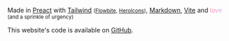 Made in [Preact](https://preactjs.com/) with [Tailwind](https://tailwindcss.com/) <small>([Flowbite](https://flowbite.com), [HeroIcons](https://heroicons.com/))</small>, [Markdown](https://daringfireball.net/projects/markdown/), [Vite](https://vite.dev/) and <span style="background: linear-gradient(90deg, #ff819f, #cbb2ff);background-clip: text;-webkit-text-fill-color: transparent;">love</span> <small>(and a sprinkle of urgency)</small>

This website's code is available on <a href="https://github.com/Pampattitude/curriculum-vitae" target="_blank">GitHub</a>.
